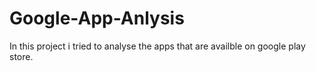 # Google-App-Anlysis
In this project i tried to analyse the apps that are availble on google play store. 
